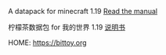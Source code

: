A datapack for minecraft 1.19 [Read the manual](https://docs.bittoy.org)

柠檬茶数据包 for 我的世界 1.19 [说明书](https://docz.bittoy.org)

HOME: https://bittoy.org